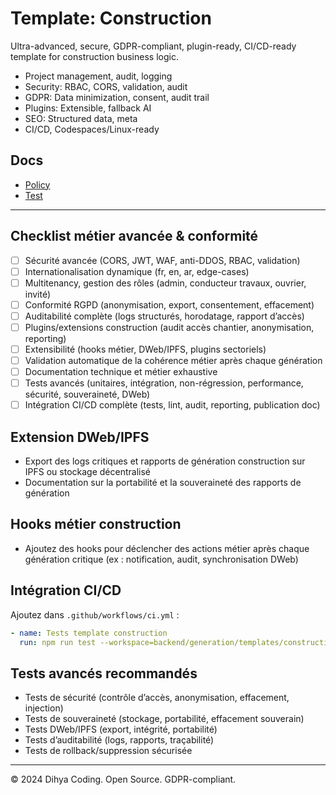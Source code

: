 # Template: Construction

Ultra-advanced, secure, GDPR-compliant, plugin-ready, CI/CD-ready template for construction business logic.

- Project management, audit, logging
- Security: RBAC, CORS, validation, audit
- GDPR: Data minimization, consent, audit trail
- Plugins: Extensible, fallback AI
- SEO: Structured data, meta
- CI/CD, Codespaces/Linux-ready

## Docs
- [Policy](./policy.md)
- [Test](./test_construction.js)

---

## Checklist métier avancée & conformité
- [ ] Sécurité avancée (CORS, JWT, WAF, anti-DDOS, RBAC, validation)
- [ ] Internationalisation dynamique (fr, en, ar, edge-cases)
- [ ] Multitenancy, gestion des rôles (admin, conducteur travaux, ouvrier, invité)
- [ ] Conformité RGPD (anonymisation, export, consentement, effacement)
- [ ] Auditabilité complète (logs structurés, horodatage, rapport d’accès)
- [ ] Plugins/extensions construction (audit accès chantier, anonymisation, reporting)
- [ ] Extensibilité (hooks métier, DWeb/IPFS, plugins sectoriels)
- [ ] Validation automatique de la cohérence métier après chaque génération
- [ ] Documentation technique et métier exhaustive
- [ ] Tests avancés (unitaires, intégration, non-régression, performance, sécurité, souveraineté, DWeb)
- [ ] Intégration CI/CD complète (tests, lint, audit, reporting, publication doc)

## Extension DWeb/IPFS
- Export des logs critiques et rapports de génération construction sur IPFS ou stockage décentralisé
- Documentation sur la portabilité et la souveraineté des rapports de génération

## Hooks métier construction
- Ajoutez des hooks pour déclencher des actions métier après chaque génération critique (ex : notification, audit, synchronisation DWeb)

## Intégration CI/CD
Ajoutez dans `.github/workflows/ci.yml` :
```yaml
- name: Tests template construction
  run: npm run test --workspace=backend/generation/templates/construction
```

## Tests avancés recommandés
- Tests de sécurité (contrôle d’accès, anonymisation, effacement, injection)
- Tests de souveraineté (stockage, portabilité, effacement souverain)
- Tests DWeb/IPFS (export, intégrité, portabilité)
- Tests d’auditabilité (logs, rapports, traçabilité)
- Tests de rollback/suppression sécurisée

---

© 2024 Dihya Coding. Open Source. GDPR-compliant.
